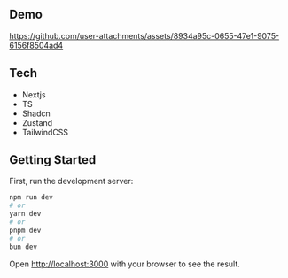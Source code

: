 ## Demo
https://github.com/user-attachments/assets/8934a95c-0655-47e1-9075-6156f8504ad4

## Tech
-  Nextjs
-  TS
-  Shadcn
-  Zustand
-  TailwindCSS

## Getting Started
First, run the development server:

```bash
npm run dev
# or
yarn dev
# or
pnpm dev
# or
bun dev
```

Open [http://localhost:3000](http://localhost:3000) with your browser to see the result.
